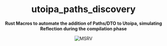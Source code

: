 <div align="center">
  <h1>utoipa_paths_discovery</h1>
  <p>
    <strong>Rust Macros to automate the addition of Paths/DTO to Utoipa, simulating Reflection during the compilation phase</strong>
  </p>
  <p>

![MSRV](https://img.shields.io/badge/rustc-1.69+-ab6000.svg)

  </p>
</div>
